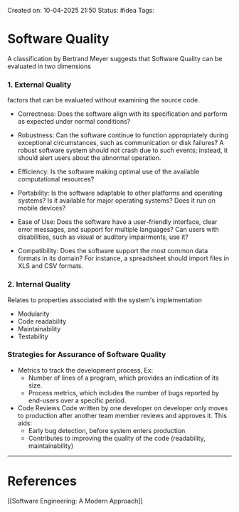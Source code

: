 Created on: 10-04-2025 21:50
Status: #idea
Tags:
# Software Quality
A classification by Bertrand Meyer suggests that Software Quality can be evaluated in two dimensions
### 1. External Quality
factors that can be evaluated without examining the source code.
- Correctness: Does the software align with its specification and perform as expected under normal conditions?
    
- Robustness: Can the software continue to function appropriately during exceptional circumstances, such as communication or disk failures? A robust software system should not crash due to such events; instead, it should alert users about the abnormal operation.
    
- Efficiency: Is the software making optimal use of the available computational resources?
    
- Portability: Is the software adaptable to other platforms and operating systems? Is it available for major operating systems? Does it run on mobile devices?
    
- Ease of Use: Does the software have a user-friendly interface, clear error messages, and support for multiple languages? Can users with disabilities, such as visual or auditory impairments, use it?
    
- Compatibility: Does the software support the most common data formats in its domain? For instance, a spreadsheet should import files in XLS and CSV formats.
### 2. Internal Quality
Relates to properties associated with the system's implementation
- Modularity
- Code readability
- Maintainability
- Testability
### Strategies for Assurance of  Software Quality
- Metrics 
	to track the development process, Ex:
	- Number of lines of a program, which provides an indication of its size.
	- Process metrics, which includes the number of bugs reported by end-users over a specific period.
- Code Reviews
	Code written by one developer on developer only moves to production after another team member reviews and approves it. This aids:
	- Early bug detection, before system enters production
	- Contributes to improving the quality of the code (readability, maintainability)




-----------------
# References
[[Software Engineering:  A Modern Approach]]